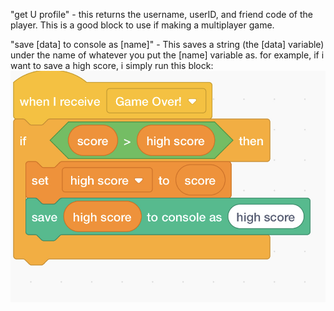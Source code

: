 "get U profile" - this returns the username, userID, and friend code of the player. This is a good block to use if making a multiplayer game.

"save [data] to console as [name]" - This saves a string (the [data] variable) under the name of whatever you put the [name] variable as. for example, if i want to save a high score, i simply run this block:
![Settings Window](https://github.com/Cube-Enix/Cube-Enix.github.io/blob/main/documentation/images/8E821943-224D-47B1-9B42-F2401E3C4FF9.jpeg)
